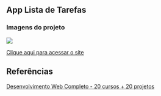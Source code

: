 ## App Lista de Tarefas

### Imagens do projeto

<img src="https://adegaunibeer.caiorodriguesportfolios.com.br/imgs_2.png">

<a href="https://applistadetarefas.caiorodriguesportfolios.com.br/">Clique aqui para acessar o site</a>

## Referências
[Desenvolvimento Web Completo - 20 cursos + 20 projetos](https://www.udemy.com/course/web-completo/?gclid=CjwKCAiAzp6eBhByEiwA_gGq5LIYRnRlVREh0ZXCkQV7TDUe334-MowXi74KqtE2aCrlRjYkj_PsvBoCrNgQAvD_BwE)

 
